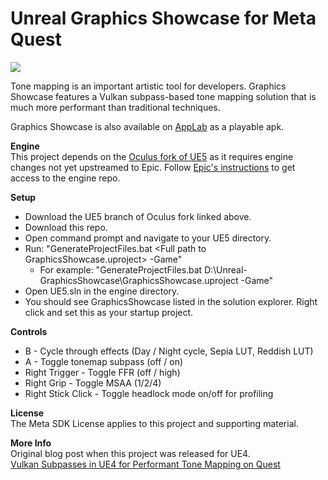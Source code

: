 # Unreal Graphics Showcase for Meta Quest

<img src="graphicsShowcase.png">

Tone mapping is an important artistic tool for developers. Graphics Showcase features a Vulkan subpass-based tone mapping solution that is much more performant than traditional techniques.

Graphics Showcase is also available on [AppLab](https://www.oculus.com/experiences/quest/5543894545665788) as a playable apk.

**Engine**<br>
This project depends on the [Oculus fork of UE5](https://github.com/Oculus-VR/UnrealEngine/tree/oculus-5.0) as it requires engine changes not yet upstreamed to Epic. Follow [Epic's instructions](https://www.unrealengine.com/en-US/ue-on-github
) to get access to the engine repo.

**Setup**<br>
- Download the UE5 branch of Oculus fork linked above.
- Download this repo.
- Open command prompt and navigate to your UE5 directory. 
- Run: "GenerateProjectFiles.bat \<Full path to GraphicsShowcase.uproject\> -Game"
  - For example: "GenerateProjectFiles.bat D:\Unreal-GraphicsShowcase\GraphicsShowcase.uproject -Game"
- Open UE5.sln in the engine directory.
- You should see GraphicsShowcase listed in the solution explorer. Right click and set this as your startup project.


**Controls**
- B - Cycle through effects (Day / Night cycle, Sepia LUT, Reddish LUT)
- A - Toggle tonemap subpass (off / on)
- Right Trigger - Toggle FFR (off / high)
- Right Grip - Toggle MSAA (1/2/4)
- Right Stick Click - Toggle headlock mode on/off for profiling


**License**<br>
The Meta SDK License applies to this project and supporting material.

**More Info**<br>
Original blog post when this project was released for UE4.<br>
[Vulkan Subpasses in UE4 for Performant Tone Mapping on Quest](
https://developer.oculus.com/blog/graphics-showcase-using-vulkan-subpasses-in-ue4-for-performant-tone-mapping-on-quest/)